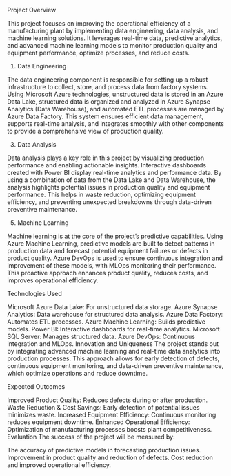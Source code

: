 Project Overview

This project focuses on improving the operational efficiency of a manufacturing plant by implementing data engineering, data analysis, and machine learning solutions. It leverages real-time data, predictive analytics, and advanced machine learning models to monitor production quality and equipment performance, optimize processes, and reduce costs.

1. Data Engineering
   
The data engineering component is responsible for setting up a robust infrastructure to collect, store, and process data from factory systems. Using Microsoft Azure technologies, unstructured data is stored in an Azure Data Lake, structured data is organized and analyzed in Azure Synapse Analytics (Data Warehouse), and automated ETL processes are managed by Azure Data Factory. This system ensures efficient data management, supports real-time analysis, and integrates smoothly with other components to provide a comprehensive view of production quality.

3. Data Analysis
   
Data analysis plays a key role in this project by visualizing production performance and enabling actionable insights. Interactive dashboards created with Power BI display real-time analytics and performance data. By using a combination of data from the Data Lake and Data Warehouse, the analysis highlights potential issues in production quality and equipment performance. This helps in waste reduction, optimizing equipment efficiency, and preventing unexpected breakdowns through data-driven preventive maintenance.

5. Machine Learning
   
Machine learning is at the core of the project’s predictive capabilities. Using Azure Machine Learning, predictive models are built to detect patterns in production data and forecast potential equipment failures or defects in product quality. Azure DevOps is used to ensure continuous integration and improvement of these models, with MLOps monitoring their performance. This proactive approach enhances product quality, reduces costs, and improves operational efficiency.

Technologies Used

Microsoft Azure Data Lake: For unstructured data storage.
Azure Synapse Analytics: Data warehouse for structured data analysis.
Azure Data Factory: Automates ETL processes.
Azure Machine Learning: Builds predictive models.
Power BI: Interactive dashboards for real-time analytics.
Microsoft SQL Server: Manages structured data.
Azure DevOps: Continuous integration and MLOps.
Innovation and Uniqueness
The project stands out by integrating advanced machine learning and real-time data analytics into production processes. This approach allows for early detection of defects, continuous equipment monitoring, and data-driven preventive maintenance, which optimize operations and reduce downtime.

Expected Outcomes

Improved Product Quality: Reduces defects during or after production.
Waste Reduction & Cost Savings: Early detection of potential issues minimizes waste.
Increased Equipment Efficiency: Continuous monitoring reduces equipment downtime.
Enhanced Operational Efficiency: Optimization of manufacturing processes boosts plant competitiveness.
Evaluation
The success of the project will be measured by:

The accuracy of predictive models in forecasting production issues.
Improvement in product quality and reduction of defects.
Cost reduction and improved operational efficiency.
